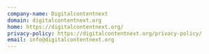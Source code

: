 ```yaml
---
company-name: Digitalcontentnext
domain: digitalcontentnext.org
home: https://digitalcontentnext.org/
privacy-policy: https://digitalcontentnext.org/privacy-policy/
email: info@digitalcontentnext.org
---
```




